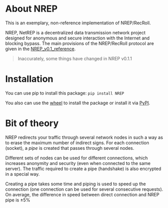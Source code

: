 # About NREP
This is an exemplary, non-reference implementation of NREP/RecRoll.

NREP, NetREP is a decentralized data transmission network project designed for anonymous and secure interaction with the Internet and blocking bypass.
The main provisions of the NREP/RecRoll protocol are given in the [NREP_v0.1_reference](https://github.com/N1nthyesiam/NREP/blob/main/NREP_v0.1_reference.txt).
> Inaccurately, some things have changed in NREP v0.1.1

# Installation
You can use pip to install this package:
```pip install NREP```

You also can use the [wheel](https://github.com/N1nthyesiam/NREP/tree/main/dist) to install the package or install it via [PyPI](https://pypi.org/project/NREP/).

# Bit of theory
NREP redirects your traffic through several network nodes in such a way as to erase the maximum number of indirect signs.
For each connection (socket), a _pipe_ is created that passes through several nodes.

Different sets of nodes can be used for different connections, which increases anonymity and security (even when connected to the same server). 
The traffic required to create a pipe (handshake) is also encrypted in a special way.

Creating a pipe takes some time and piping is used to speed up the connection (one connection can be used for several consecutive requests).
On average, the difference in speed between direct connection and NREP pipe is ±5%
